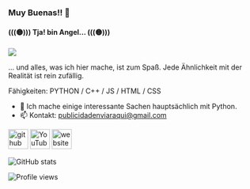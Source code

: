 ### Muy Buenas!! 👋
#### (((🟡))) Tja! bin Angel... (((🟡)))

![](https://external-content.duckduckgo.com/iu/?u=https%3A%2F%2Fmedia2.giphy.com%2Fmedia%2FVEhWqu9nJHzOPKFsVA%2Fsource.gif&f=1&nofb=1)


... und alles, was ich hier mache, ist zum Spaß. Jede Ähnlichkeit mit der Realität ist rein zufällig.

Fähigkeiten: PYTHON / C++ / JS / HTML / CSS

- 🌱 Ich mache einige interessante Sachen hauptsächlich mit Python. 
- 📫 Kontakt: publicidadenviaraqui@gmail.com 


[<img src='https://cdn.jsdelivr.net/npm/simple-icons@3.0.1/icons/github.svg' alt='github' height='40'>](https://github.com/4ng318I)  [<img src='https://cdn.jsdelivr.net/npm/simple-icons@3.0.1/icons/youtube.svg' alt='YouTube' height='40'>](https://www.youtube.com/channel/PLCESPAÑOL)  [<img src='https://cdn.jsdelivr.net/npm/simple-icons@3.0.1/icons/icloud.svg' alt='website' height='40'>](https://www.kaffeemaschinen.top)  

![GitHub stats](https://github-readme-stats.vercel.app/api?username=4ng318I&show_icons=true)   

![Profile views](https://gpvc.arturio.dev/4ng318I)  

